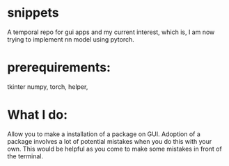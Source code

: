# snippets
A temporal repo for gui apps
and my current interest, which is, I am now trying to implement nn model using pytorch.

# prerequirements:
tkinter
numpy, torch, helper, 

# What I do:
Allow you to make a installation of a package on GUI.
Adoption of a package involves a lot of potential mistakes when you do this with your own.
This would be helpful as you come to make some mistakes in front of the terminal. 
